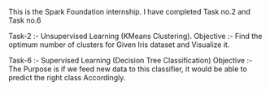 This is the Spark Foundation internship.
I have completed Task no.2 and Task no.6

Task-2 :- Unsupervised Learning (KMeans Clustering).
Objective :- Find the optimum number of clusters for Given Iris dataset and Visualize it.

Task-6 :- Supervised Learning (Decision Tree Classification)
Objective :- The Purpose is if we feed new data to this classifier, it would be able to predict the right class Accordingly.
